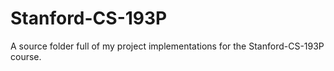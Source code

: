 # Stanford-CS-193P

A source folder full of my project implementations for the Stanford-CS-193P course.
